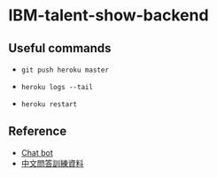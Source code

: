 # IBM-talent-show-backend



## Useful commands

- ```shell
  git push heroku master
  ```

- ```shell
  heroku logs --tail
  ```
  
- ```shell
  heroku restart
  ```


## Reference
- [Chat bot](https://kantai235.github.io/ChatterBotTeaching/)
- [中文問答訓練資料](https://github.com/codemayq/chinese_chatbot_corpus)

